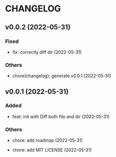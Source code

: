 # CHANGELOG

## v0.0.2 (2022-05-31)

### Fixed

- fix: correctly diff dir (2022-05-31)

### Others

- chore(changelog): generate v0.0.1 (2022-05-31)

## v0.0.1 (2022-05-31)

### Added

- feat: init with Diff both file and dir (2022-05-31)

### Others

- chore: add roadmap (2022-05-31)

- chore: add MIT LICENSE (2022-05-31)
